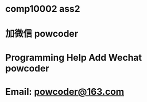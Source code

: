 # comp10002 ass2
# 加微信 powcoder

# Programming Help Add Wechat powcoder

# Email: powcoder@163.com

